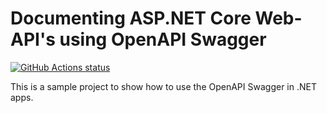 ﻿# Documenting ASP.NET Core Web-API's using OpenAPI Swagger

<p>
  <a href="https://github.com/VahidN/OpenAPISwaggerDoc">
     <img alt="GitHub Actions status" src="https://github.com/VahidN/OpenAPISwaggerDoc/workflows/.NET%20Core%20Build/badge.svg">
  </a>
</p>

This is a sample project to show how to use the OpenAPI Swagger in .NET apps.